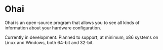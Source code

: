 # Ohai
Ohai is an open-source program that allows you to see all kinds of information about your hardware configuration.

Currently in development. Planned to support, at minimum, x86 systems on Linux and Windows, both 64-bit and 32-bit.
